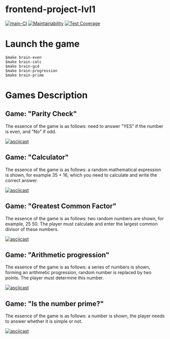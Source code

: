 # frontend-project-lvl1

[![main-CI](https://github.com/Polt0s/frontend-project-lvl1/workflows/main-CI/badge.svg)](https://github.com/Polt0s/frontend-project-lvl1/actions)
[![Maintainability](https://api.codeclimate.com/v1/badges/a99a88d28ad37a79dbf6/maintainability)](https://codeclimate.com/github/codeclimate/codeclimate/maintainability)
[![Test Coverage](https://api.codeclimate.com/v1/badges/a99a88d28ad37a79dbf6/test_coverage)](https://codeclimate.com/github/codeclimate/codeclimate/test_coverage)

# Launch the game

```
$make brain-even
$make brain-calc
$make brain-gcd
$make brain-progression
$make brain-prime
```

# Games Description

## Game: "Parity Check"

The essence of the game is as follows: need to answer "YES" if the number is even, and "No" if odd.

[![asciicast](https://asciinema.org/a/GWbD152GUpsLzY5lKSeGEb6VO.svg)](https://asciinema.org/a/GWbD152GUpsLzY5lKSeGEb6VO)

## Game: "Calculator"

The essence of the game is as follows: a random mathematical expression is shown, for example 35 + 16, which you need to calculate and write the correct answer.

[![asciicast](https://asciinema.org/a/SiCcHfDh3vi5ntJ8LK7g8LBKV.svg)](https://asciinema.org/a/SiCcHfDh3vi5ntJ8LK7g8LBKV)

## Game: "Greatest Common Factor"

The essence of the game is as follows: two random numbers are shown, for example, 25 50. The player must calculate and enter the largest common divisor of these numbers.

[![asciicast](https://asciinema.org/a/Mymss0Oww5MihEV1o9qMqQ6n8.svg)](https://asciinema.org/a/Mymss0Oww5MihEV1o9qMqQ6n8)

## Game: "Arithmetic progression"

The essence of the game is as follows: a series of numbers is shown, forming an arithmetic progression, random number is replaced by two points. The player must determine this number.

[![asciicast](https://asciinema.org/a/OTFpef8GA7BfjvPYxWMqHowVs.svg)](https://asciinema.org/a/OTFpef8GA7BfjvPYxWMqHowVs)

## Game: "Is the number prime?"

The essence of the game is as follows: a number is shown, the player needs to answer whether it is simple or not.

[![asciicast](https://asciinema.org/a/HmpdaDqEX5BBFsb2tWs7OAB7P.svg)](https://asciinema.org/a/HmpdaDqEX5BBFsb2tWs7OAB7P)
